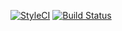[![StyleCI](https://styleci.io/repos/120823936/shield?branch=master)](https://styleci.io/repos/120823936)
[![Build Status](https://travis-ci.org/YouzOnline/open-space-life.svg?branch=master)](https://travis-ci.org/YouzOnline/open-space-life)
